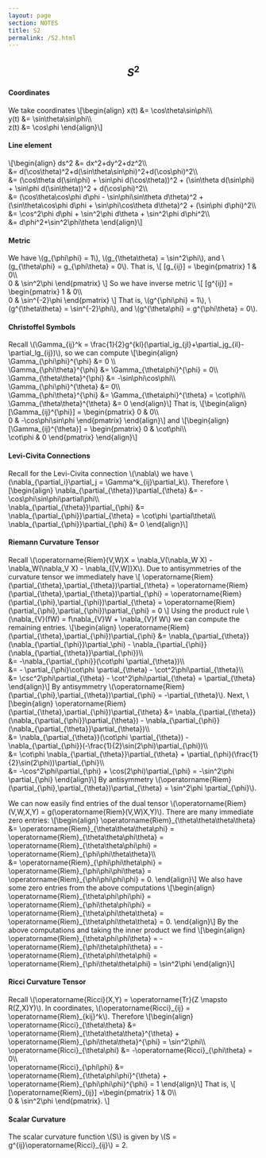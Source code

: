 ```yaml
---
layout: page
section: NOTES
title: S2
permalink: /S2.html
---
```

## $$S^2$$

#### Coordinates
We take coordinates
\\[\begin{align}
   x(t) &= \cos\theta\sin\phi\\\\\
   y(t) &= \sin\theta\sin\phi\\\\\
   z(t) &= \cos\phi
\end{align}\\]

#### Line element
\\[\begin{align}
    ds^2 &= dx^2+dy^2+dz^2\\\\\
    &= d(\cos\theta)^2+d(\sin\theta\sin\phi)^2+d(\cos\phi)^2\\\\\
    &= (\cos\theta d(\sin\phi) + \sin\phi d(\cos\theta))^2
    + (\sin\theta d(\sin\phi) + \sin\phi d(\sin\theta))^2
    + d(\cos\phi)^2\\\\\
    &= (\cos\theta\cos\phi d\phi - \sin\phi\sin\theta d\theta)^2
    + (\sin\theta\cos\phi d\phi + \sin\phi\cos\theta d\theta)^2
    + (\sin\phi d\phi)^2\\\\\
    &= \cos^2\phi d\phi + \sin^2\phi d\theta + \sin^2\phi d\phi^2\\\\\
    &= d\phi^2+\sin^2\phi\theta
\end{align}\\]

#### Metric
We have \\(g_{\phi\phi} = 1\\), \\(g_{\theta\theta} = \sin^2\phi\\), and \\(g_{\theta\phi} = g_{\phi\theta} = 0\\). That is,
 \\[
    \[g_{ij}\] = \begin{pmatrix}
        1 & 0\\\\\
        0 & \sin^2\phi
    \end{pmatrix}
 \\]
 So we have inverse metric
  \\[
    \[g^{ij}\] = \begin{pmatrix}
        1 & 0\\\\\
        0 & \sin^{-2}\phi
    \end{pmatrix}
 \\]
 That is, \\(g^{\phi\phi} = 1\\), \\(g^{\theta\theta} = \sin^{-2}\phi\\), and \\(g^{\theta\phi} = g^{\phi\theta} = 0\\).

#### Christoffel Symbols
Recall \\(\Gamma_{ij}^k = \frac{1}{2}g^{kl}(\partial_ig_{jl}+\partial_jg_{il}-\partial_lg_{ij})\\), so we can compute
\\[\begin{align}
    \Gamma_{\phi\phi}^{\phi} &= 0 \\\\\
    \Gamma_{\phi\theta}^{\phi} &= \Gamma_{\theta\phi}^{\phi} = 0\\\\\
    \Gamma_{\theta\theta}^{\phi} &= -\sin\phi\cos\phi\\\\\
    \Gamma_{\phi\phi}^{\theta} &= 0\\\\\
    \Gamma_{\phi\theta}^{\phi} &= \Gamma_{\theta\phi}^{\theta} = \cot\phi\\\\\
    \Gamma_{\theta\theta}^{\theta} &= 0
\end{align}\\]
That is,
\\[\begin{align}
    \[\Gamma_{ij}^{\phi}\] = \begin{pmatrix}
        0 & 0\\\\\
        0 & -\cos\phi\sin\phi
    \end{pmatrix}
\end{align}\\]
and
\\[\begin{align}
    \[\Gamma_{ij}^{\theta}\] = \begin{pmatrix}
        0 & \cot\phi\\\\\
        \cot\phi & 0
    \end{pmatrix}
\end{align}\\]

#### Levi-Civita Connections
Recall for the Levi-Civita connection \\(\nabla\\) we have \\(\nabla_{\partial_i}\partial_j = \Gamma^k_{ij}\partial_k\\). Therefore
\\[\begin{align}
    \nabla_{\partial_{\theta}}\partial_{\theta} &= -\cos\phi\sin\phi\partial\phi\\\\\
    \nabla_{\partial_{\theta}}\partial_{\phi} &= \nabla_{\partial_{\phi}}\partial_{\theta} = \cot\phi \partial\theta\\\\\
    \nabla_{\partial_{\phi}}\partial_{\phi} &= 0
\end{align}\\]

#### Riemann Curvature Tensor
Recall \\(\operatorname{Riem}(V,W)X = \nabla_V(\nabla_W X) - \nabla_W(\nabla_V X) - \nabla_{[V,W]}X\\). Due to antisymmetries of the curvature tensor we immediately have
\\[
      \operatorname{Riem}(\partial_{\theta},\partial_{\theta})\partial_{\theta}
    = \operatorname{Riem}(\partial_{\theta},\partial_{\theta})\partial_{\phi}
    = \operatorname{Riem}(\partial_{\phi},\partial_{\phi})\partial_{\theta}
    = \operatorname{Riem}(\partial_{\phi},\partial_{\phi})\partial_{\phi} = 0
\\]
Using the product rule \\(\nabla_{V}(fW) = f\nabla_{V}W + \nabla_{V}f W\\) we can compute the remaining entries.
\\[\begin{align}
    \operatorname{Riem}(\partial_{\theta},\partial_{\phi})\partial_{\phi}
    &= \nabla_{\partial_{\theta}}(\nabla_{\partial_{\phi}}\partial_\phi)
    - \nabla_{\partial_{\phi}}(\nabla_{\partial_{\theta}}\partial_{\phi})\\\\\
    &= -\nabla_{\partial_{\phi}}(\cot\phi \partial_{\theta})\\\\\
    &= - \partial_{\phi}\cot\phi \partial_{\theta} - \cot^2\phi\partial_{\theta}\\\\\
    &= \csc^2\phi\partial_{\theta} - \cot^2\phi\partial_{\theta} = \partial_{\theta}
\end{align}\\]
By antisymmetry \\(\operatorname{Riem}(\partial_{\phi},\partial_{\theta})\partial_{\phi} = -\partial_{\theta}\\). Next,
\\[\begin{align}
    \operatorname{Riem}(\partial_{\theta},\partial_{\phi})\partial_{\theta}
    &= \nabla_{\partial_{\theta}}(\nabla_{\partial_{\phi}}\partial_{\theta}) - \nabla_{\partial_{\phi}}(\nabla_{\partial_{\theta}}\partial_{\theta})\\\\\
    &= \nabla_{\partial_{\theta}}(\cot\phi \partial_{\theta}) - \nabla_{\partial_{\phi}}(-\frac{1}{2}\sin(2\phi)\partial_{\phi})\\\\\
    &= \cot\phi \nabla_{\partial_{\theta}}\partial_{\theta} + \partial_{\phi}(\frac{1}{2}\sin(2\phi))\partial_{\phi}\\\\\
    &= -\cos^2\phi\partial_{\phi} + \cos(2\phi)\partial_{\phi} = -\sin^2\phi \partial_{\phi}
\end{align}\\]
By antisymmetry \\(\operatorname{Riem}(\partial_{\phi},\partial_{\theta})\partial_{\theta} = \sin^2\phi \partial_{\phi}\\).

We can now easily find entries of the dual tensor \\(\operatorname{Riem}(V,W,X,Y) = g(\operatorname{Riem}(V,W)X,Y)\\). There are many immediate zero entries:
\\[\begin{align}
    \operatorname{Riem}\_{\theta\theta\theta\theta}
    &= \operatorname{Riem}\_{\theta\theta\theta\phi}
    = \operatorname{Riem}\_{\theta\theta\phi\theta}
    = \operatorname{Riem}\_{\theta\theta\phi\phi}
    = \operatorname{Riem}\_{\phi\phi\theta\theta}\\\\\
    &= \operatorname{Riem}\_{\phi\phi\theta\phi}
    = \operatorname{Riem}\_{\phi\phi\phi\theta}
    = \operatorname{Riem}\_{\phi\phi\phi\phi}
    = 0.
\end{align}\\]
We also have some zero entries from the above computations
\\[\begin{align}
    \operatorname{Riem}\_{\theta\phi\phi\phi}
    = \operatorname{Riem}\_{\phi\theta\phi\phi}
    = \operatorname{Riem}\_{\theta\phi\theta\theta}
    = \operatorname{Riem}\_{\theta\phi\theta\theta}
    = 0.
\end{align}\\]
By the above computations and taking the inner product we find
\\[\begin{align}
    \operatorname{Riem}\_{\theta\phi\phi\theta} = -\operatorname{Riem}\_{\phi\theta\phi\theta}
    = -\operatorname{Riem}\_{\theta\phi\theta\phi} = \operatorname{Riem}\_{\phi\theta\theta\phi} = \sin^2\phi
\end{align}\\]

#### Ricci Curvature Tensor
Recall \\(\operatorname{Ricci}(X,Y) = \operatorname{Tr}(Z \mapsto R(Z,X)Y)\\). In coordinates, \\(\operatorname{Ricci}\_{ij} = \operatorname{Riem}\_{kij}^k\\). Therefore
\\[\begin{align}
    \operatorname{Ricci}\_{\theta\theta} &= 
    \operatorname{Riem}\_{\theta\theta\theta}^{\theta} + \operatorname{Riem}\_{\phi\theta\theta}^{\phi} = \sin^2\phi\\\\\
    \operatorname{Ricci}\_{\theta\phi} &= -\operatorname{Ricci}\_{\phi\theta} = 0\\\\\
    \operatorname{Ricci}\_{\phi\phi} &=  \operatorname{Riem}\_{\theta\phi\phi}^{\theta} + \operatorname{Riem}\_{\phi\phi\phi}^{\phi} = 1
\end{align}\\]
That is,
\\[
    \[\operatorname{Riem}_{ij}\]
    =\begin{pmatrix}
        1 & 0\\\\\
        0 & \sin^2\phi
    \end{pmatrix}.
\\]

#### Scalar Curvature
The scalar curvature function \\(S\\) is given by \\(S = g^{ij}\operatorname{Ricci}_{ij}\\) = 2.
